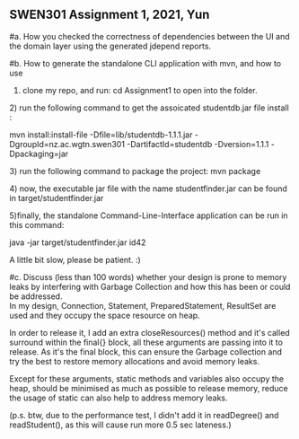 ## SWEN301 Assignment 1, 2021, Yun

#a. How you checked the correctness of dependencies between the UI and the domain layer using the generated jdepend reports.


#b. How to generate the standalone CLI application with mvn, and how to use
<br>
1) clone my repo, and run: cd Assignment1 to open into the folder.
<p>
2) run the following command to get the assoicated studentdb.jar file install :<p>
mvn install:install-file -Dfile=lib/studentdb-1.1.1.jar -DgroupId=nz.ac.wgtn.swen301 -DartifactId=studentdb -Dversion=1.1.1 -Dpackaging=jar
<p>
3) run the following command to package the project: mvn package
<p>
4) now, the executable jar file with the name studentfinder.jar can be found in target/studentfinder.jar
<p>
5)finally, the standalone Command-Line-Interface application can be run in this command:<p>
java -jar target/studentfinder.jar id42
<p>A little bit slow, please be patient. :)
<p>
#c. Discuss (less than 100 words) whether your design is prone to memory leaks by interfering with Garbage Collection and how this has been or could be addressed.
<br>
In my design, Connection, Statement, PreparedStatement, ResultSet are used and they occupy the space resource on heap. <p>
In order to release it, I add an extra closeResources() method and it's called surround within the final{} block, all these arguments are passing into it to release. As it's the final block, this can ensure the Garbage collection and try the best to restore memory allocations and avoid memory leaks.<p>
Except for these arguments, static methods and variables also occupy the heap, should be minimised as much as possible to release memory, reduce the usage of static can also help to address memory leaks.
<p>
 (p.s. btw, due to the performance test, I didn't add it in readDegree() and readStudent(), as this will cause run more 0.5 sec lateness.)

